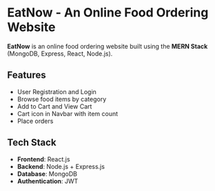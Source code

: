 # EatNow - An Online Food Ordering Website

**EatNow** is an online food ordering website built using the **MERN Stack** (MongoDB, Express, React, Node.js).

## Features

- User Registration and Login
- Browse food items by category
- Add to Cart and View Cart
- Cart icon in Navbar with item count
- Place orders

## Tech Stack

- **Frontend**: React.js
- **Backend**: Node.js + Express.js
- **Database**: MongoDB
- **Authentication**: JWT

